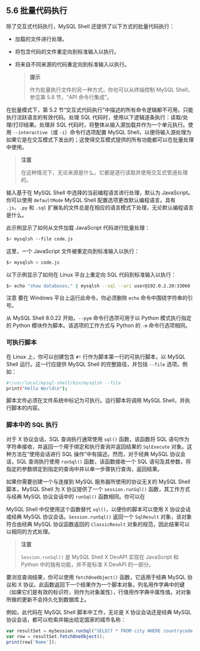 ## 5.6 批量代码执行

除了交互式代码执行，MySQL Shell 还提供了以下方式的批量代码执行：

- 加载的文件进行处理。
- 将包含代码的文件重定向到标准输入以执行。
- 将来自不同来源的代码重定向到标准输入以执行。

    > **提示**
    >
    > 作为批量执行文件的另一种方式，你也可以从终端控制 MySQL Shell，参见第 5.8 节，“API 命令行集成”。

在批量模式下，第 5.2 节“交互式代码执行”中描述的所有命令逻辑都不可用，只能执行活跃语言的有效代码。处理 SQL 代码时，使用以下逻辑逐条执行：读取/处理/打印结果。处理非 SQL 代码时，将整体从输入源加载并作为一个单元执行。使用 `--interactive`（或 `-i`）命令行选项配置 MySQL Shell，以便将输入源处理为如果它是在交互模式下发出的；这使得交互模式提供的所有功能都可以在批量处理中使用。

> **注意**
>
> 在这种情况下，无论来源是什么，它都是逐行读取并使用交互式管道处理的。

输入基于在 MySQL Shell 中选择的当前编程语言进行处理，默认为 JavaScript。你可以使用 `defaultMode` MySQL Shell 配置选项更改默认编程语言。具有 `.js`、`.py` 和 `.sql` 扩展名的文件总是在相应的语言模式下处理，无论默认编程语言是什么。

此示例显示了如何从文件加载 JavaScript 代码进行批量处理：

```bash
$> mysqlsh --file code.js
```

这里，一个 JavaScript 文件被重定向到标准输入以执行：

```bash
$> mysqlsh < code.js
```

以下示例显示了如何在 Linux 平台上重定向 SQL 代码到标准输入以执行：

```bash
$> echo "show databases;" | mysqlsh --sql --uri user@192.0.2.20:33060
```

注意
要在 Windows 平台上运行此命令，你必须删除 `echo` 命令中围绕字符串的引号。

从 MySQL Shell 8.0.22 开始，`--pym` 命令行选项可用于以 Python 模式执行指定的 Python 模块作为脚本。该选项的工作方式与 Python 的 `-m` 命令行选项相同。

### 可执行脚本

在 Linux 上，你可以创建包含 `#!` 行作为脚本第一行的可执行脚本，以 MySQL Shell 运行。这一行应提供 MySQL Shell 的完整路径，并包括 `--file` 选项。例如：

```bash
#!/usr/local/mysql-shell/bin/mysqlsh --file
print("Hello World\n");
```

脚本文件必须在文件系统中标记为可执行。运行脚本将调用 MySQL Shell，并执行脚本的内容。

### 脚本中的 SQL 执行

对于 X 协议会话，SQL 查询执行通常使用 `sql()` 函数，该函数将 SQL 语句作为字符串接收，并返回一个用于绑定和执行查询并返回结果的 `SqlExecute` 对象。这种方法在“使用会话进行 SQL 操作”中有描述。然而，对于经典 MySQL 协议会话，SQL 查询执行使用 `runSql()` 函数，该函数接收一个 SQL 语句及其参数，将指定的参数绑定到指定的查询中并以单一步骤执行查询，返回结果。

如果你需要创建一个与连接到 MySQL 服务器所使用的协议无关的 MySQL Shell 脚本，MySQL Shell 为 X 协议提供了一个 `session.runSql()` 函数，其工作方式与经典 MySQL 协议会话中的 `runSql()` 函数相同。你可以在

 MySQL Shell 中仅使用这个函数替代 `sql()`，以便你的脚本可以使用 X 协议会话或经典 MySQL 协议会话。`Session.runSql()` 返回一个 `SqlResult` 对象，该对象符合由经典 MySQL 协议函数返回的 `ClassicResult` 对象的规范，因此结果可以以相同的方式处理。

> **注意**
>
> `Session.runSql()` 是 MySQL Shell X DevAPI 实现在 JavaScript 和 Python 中的独有功能，并不是标准 X DevAPI 的一部分。

要浏览查询结果，你可以使用 `fetchOneObject()` 函数，它适用于经典 MySQL 协议和 X 协议。此函数返回下一个结果作为一个脚本对象。列名用作字典中的键（如果它们是有效的标识符，则作为对象属性），行值用作字典中属性值。对对象所做的更新不会持久化到数据库上。

例如，此代码在 MySQL Shell 脚本中工作，无论是 X 协议会话还是经典 MySQL 协议会话，都可以检索并输出给定国家的城市名称：

```javascript
var resultSet = mySession.runSql("SELECT * FROM city WHERE countrycode = 'AUT'");
var row = resultSet.fetchOneObject();
print(row['Name']);
```
